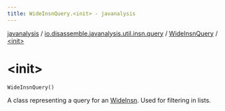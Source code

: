 ```yaml
---
title: WideInsnQuery.<init> - javanalysis
---
```


[javanalysis](../../index.html) / [io.disassemble.javanalysis.util.insn.query](../index.html) / [WideInsnQuery](index.html) / [&lt;init&gt;](./-init-.html)

# &lt;init&gt;

`WideInsnQuery()`

A class representing a query for an [WideInsn](../../io.disassemble.javanalysis.insn/-wide-insn/index.html).
Used for filtering in lists.

